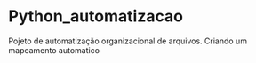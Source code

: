 # Python_automatizacao
Pojeto de automatização organizacional de arquivos. Criando um mapeamento automatico 
